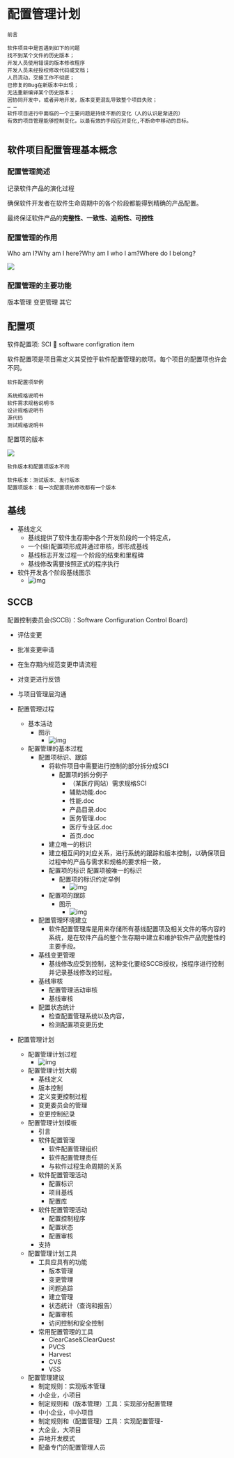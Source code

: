 # 配置管理计划

```
前言

软件项目中是否遇到如下的问题
找不到某个文件的历史版本；
开发人员使用错误的版本修改程序
开发人员未经授权修改代码或文档；
人员流动，交接工作不彻底；
已修复的Bug在新版本中出现；
无法重新编译某个历史版本；
因协同开发中，或者异地开发，版本变更混乱导致整个项目失败；
… …
软件项目进行中面临的一个主要问题是持续不断的变化（人的认识是渐进的）
有效的项目管理能够控制变化，以最有效的手段应对变化,不断命中移动的目标。


```

## 软件项目配置管理基本概念

### 配置管理简述

记录软件产品的演化过程

确保软件开发者在软件生命周期中的各个阶段都能得到精确的产品配置。

最终保证软件产品的**完整性、一致性、追朔性、可控性**

### 配置管理的作用

Who am I?Why am I here?Why am I who I am?Where do I belong?

![](https://img1.zlogs.net/20/20200117221838.png)





### 配置管理的主要功能

版本管理 变更管理 其它



## 配置项

软件配置项: SCI  software configration item

软件配置项是项目需定义其受控于软件配置管理的款项。每个项目的配置项也许会不同。 

```
软件配置项举例

系统规格说明书
软件需求规格说明书
设计规格说明书
源代码
测试规格说明书
```



配置项的版本

![](https://img1.zlogs.net/20/20200117221839.png)

```
软件版本和配置项版本不同

软件版本：测试版本、发行版本
配置项版本：每一次配置项的修改都有一个版本
```





## 基线

- 基线定义
  - 基线提供了软件生存期中各个开发阶段的一个特定点，
  - 一个(些)配置项形成并通过审核，即形成基线
  - 基线标志开发过程一个阶段的结束和里程碑
  - 基线修改需要按照正式的程序执行
- 软件开发各个阶段基线图示
  - ![img](https://img1.zlogs.net/20/20200117221840.png)

## SCCB

配置控制委员会(SCCB)：Software Configuration Control Board) 

- 评估变更
- 批准变更申请
- 在生存期内规范变更申请流程
- 对变更进行反馈
- 与项目管理层沟通

- 配置管理过程
  - 基本活动
    - 图示
      - ![img](https://img1.zlogs.net/20/20200117221841.png)
  - 配置管理的基本过程
    - 配置项标识、跟踪
      - 将软件项目中需要进行控制的部分拆分成SCI
        - 配置项的拆分例子
          - （某医疗网站）需求规格SCI
          - 辅助功能.doc
          - 性能.doc
          - 产品目录.doc
          - 医务管理.doc
          - 医疗专业区.doc
          - 首页.doc
      - 建立唯一的标识
      - 建立相互间的对应关系，进行系统的跟踪和版本控制，以确保项目过程中的产品与需求和规格的要求相一致，
      - 配置项的标识
        配置项被唯一的标识
        - 配置项的标识约定举例
          - ![img](https://img1.zlogs.net/20/20200117221842.png)
      - 配置项的跟踪
        - 图示
          - ![img](https://img1.zlogs.net/20/20200117221843.png)
    - 配置管理环境建立
      - 软件配置管理库是用来存储所有基线配置项及相关文件的等内容的系统，是在软件产品的整个生存期中建立和维护软件产品完整性的主要手段。 
    - 基线变更管理
      - 基线修改应受到控制，这种变化要经SCCB授权，按程序进行控制并记录基线修改的过程。 
    - 基线审核
      - 配置管理活动审核
      - 基线审核
    - 配置状态统计
      - 检查配置管理系统以及内容，
      - 检测配置项变更历史
- 配置管理计划
  - 配置管理计划过程
    - ![img](https://img1.zlogs.net/20/20200117221844.png)
  - 配置管理计划大纲
    - 基线定义
    - 版本控制
    - 定义变更控制过程
    - 变更委员会的管理
    - 变更控制纪录
  - 配置管理计划模板
    - 引言
    - 软件配置管理
      - 软件配置管理组织
      - 软件配置管理责任
      - 与软件过程生命周期的关系
    - 软件配置管理活动
      - 配置标识
      - 项目基线
      - 配置库
    - 软件配置管理活动
      - 配置控制程序
      - 配置状态
      - 配置审核
    - 支持
  - 配置管理计划工具
    - 工具应具有的功能
      - 版本管理
      - 变更管理
      - 问题追踪
      - 建立管理
      - 状态统计（查询和报告）
      - 配置审核
      - 访问控制和安全控制
    - 常用配置管理的工具
      - ClearCase&ClearQuest
      - PVCS
      - Harvest
      - CVS
      - VSS
  - 配置管理建议
    - 制定规则：实现版本管理
    - 小企业，小项目
    - 制定规则和（版本管理）工具：实现部分配置管理
    - 中小企业，中小项目
    - 制定规则和（配置管理）工具：实现配置管理-
    - 大企业，大项目
    - 异地开发模式
    - 配备专门的配置管理人员
